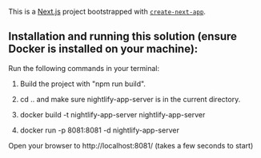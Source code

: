 This is a [Next.js](https://nextjs.org/) project bootstrapped with [`create-next-app`](https://github.com/vercel/next.js/tree/canary/packages/create-next-app).


## **Installation and running this solution (ensure Docker is installed on your machine):** 

Run the following commands in your terminal:

1) Build the project with "npm run build".

1) cd .. and make sure nightlify-app-server is in the current directory.

2) docker build -t nightlify-app-server nightlify-app-server

3) docker run -p 8081:8081 -d nightlify-app-server

Open your browser to http://localhost:8081/ (takes a few seconds to start)